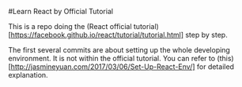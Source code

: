 #Learn React by Official Tutorial

This is a repo doing the (React official tutorial)[https://facebook.github.io/react/tutorial/tutorial.html] step by step.

The first several commits are about setting up the whole developing environment. It is not within the official tutorial.
You can refer to (this)[http://jasmineyuan.com/2017/03/06/Set-Up-React-Env/] for detailed explanation.
